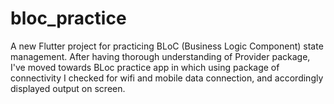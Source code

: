 # bloc_practice

A new Flutter project for practicing BLoC (Business Logic Component) state management. After having thorough understanding of Provider package, I've moved towards BLoc practice app in which using package of connectivity I checked for wifi and mobile data connection, and accordingly displayed output on screen.
